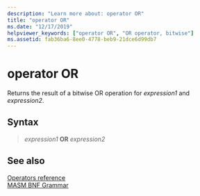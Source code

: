 ```yaml
---
description: "Learn more about: operator OR"
title: "operator OR"
ms.date: "12/17/2019"
helpviewer_keywords: ["operator OR", "OR operator, bitwise"]
ms.assetid: fab36ba6-8ee0-4778-beb9-21dce6d99db7
---
```

# operator OR

Returns the result of a bitwise OR operation for *expression1* and *expression2*.

## Syntax

> *expression1* **OR** *expression2*

## See also

[Operators reference](operators-reference.md)\
[MASM BNF Grammar](masm-bnf-grammar.md)
